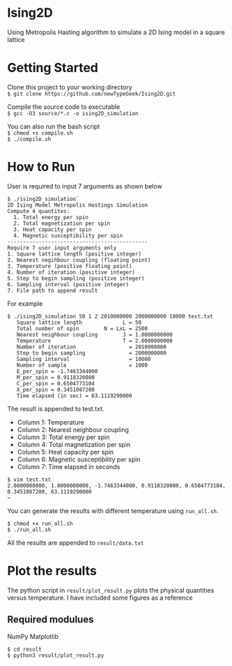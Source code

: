 # Ising2D
Using Metropolis Hasting algorithm to simulate a 2D Ising model in a square lattice

# Getting Started

Clone this project to your working directory <br>
`$ git clone https://github.com/newTypeGeek/Ising2D.git`

Compile the source code to executable<br>
`$ gcc -O3 source/*.c -o ising2D_simulation`

You can also run the bash script<br>
`$ chmod +x compile.sh`<br>
`$ ./compile.sh`

# How to Run
User is required to input 7 arguments as shown below
```
$ ./ising2D_simulation`
2D Ising Model Metropolis Hastings Simulation
Compute 4 quantites:
  1. Total energy per spin
  2. Total magnetization per spin
  3. Heat capacity per spin
  4. Magnetic susceptibility per spin
---------------------------------------------
Require 7 user input arguments only
1. Square lattice length (positive integer)
2. Nearest negihbour coupling (floating point)
3. Temperature (positive floating point)
4. Number of iteration (positive integer) 
5. Step to begin sampling (positive integer) 
6. Sampling interval (positive integer) 
7. File path to append result
```

For example
```
$ ./ising2D_simulation 50 1 2 2010000000 2000000000 10000 test.txt
   Square lattice length             L = 50
   Total number of spin        N = LxL = 2500
   Nearest neighbour coupling        J = 1.0000000000
   Temperature                       T = 2.0000000000
   Number of iteration                 = 2010000000
   Step to begin sampling              = 2000000000
   Sampling interval                   = 10000
   Number of sample                    = 1000
   E_per_spin = -1.7463344000
   M_per_spin = 0.9118320000
   C_per_spin = 0.6504773104
   X_per_spin = 0.3451087200
   Time elapsed (in sec) = 63.1119290000
```
The result is appended to test.txt.

* Column 1:  Temperature <br>
* Column 2:  Nearest neighbour coupling <br>
* Column 3:  Total energy per spin <br>
* Column 4:  Total magnetization per spin <br>
* Column 5:  Heat capacity per spin <br>
* Column 6:  Magnetic susceptibility per spin <br>
* Column 7:  Time elapsed in seconds <br>
```
$ vim test.txt
2.0000000000, 1.0000000000, -1.7463344000, 0.9118320000, 0.6504773104, 0.3451087200, 63.1119290000
~  
```

You can generate the results with different temperature using `run_all.sh`.<br>
```
$ chmod +x run_all.sh
$ ./run_all.sh
```
All the results are appended to `result/data.txt`

# Plot the results
The python script in `result/plot_result.py` plots the physical quantities versus temperature.
I have included some figures as a reference

## Required modulues 
NumPy
Matplotlib
```
$ cd result
$ python3 result/plot_result.py
```
